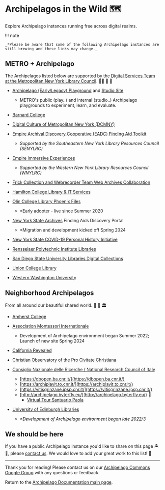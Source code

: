 # Archipelagos in the Wild 🗺️ 

Explore Archipelago instances running free across digital realms.

!!! note

    _*Please be aware that some of the following Archipelago instances are still brewing and these links may change._


## METRO + Archipelago

The Archipelagos listed below are supported by the [Digital Services Team at the Metropolitan New York Library Council](https://metro.org/digital-services). 🧑‍🌾 🐝 🍓

- [Archipelago (Early/Legacy) Playground](http://play.archipelago.nyc) and [Studio Site](https://studio.archipelago.nyc/)
    - METRO's public (play..) and internal (studio..) Archipelago playgrounds to experiment, learn, and evaluate.

- [Barnard College](https://digitalcollections.barnard.edu/)

- [Digital Culture of Metropolitan New York (DCMNY)](http://dcmny.org)

- [Empire Archival Discovery Cooperative (EADC) Finding Aid Toolkit](https://archipelago.senylrc.org/documentation)
    - _Supported by the Southeastern New York Library Resources Council (SENYLRC)_   

- [Empire Immersive Experiences](https://esie.space)
    - _Supported by the Western New York Library Resources Council (WNYLRC)_    

- [Frick Collection and Webrecorder Team Web Archives Collaboration](https://webarchive.archipelago.nyc)

- [Hamilton College Library & IT Services](https://litsdigital.hamilton.edu/)

- [Olin College Library Phoenix Files](https://phoenixfiles.olin.edu)
    - *Early adopter - live since Summer 2020
 
- [New York State Archives](https://www.archives.nysed.gov) Finding Aids Discovery Portal
    - *Migration and development kicked off Spring 2024

- [New York State COVID-19 Personal History Initiative](https://www.nyspersonalhistory.com)

- [Rensselaer Polytechnic Institute Libraries](https://digitalassets.archives.rpi.edu/)

- [San Diego State University Libraries Digital Collections](https://digitalcollections.sdsu.edu)

- [Union College Library](https://arches.union.edu)

- [Western Washington University](https://mabel.wwu.edu)

## Neighborhood Archipelagos

From all around our beautiful shared world. 🏡 🏫 🏛️ 

- [Amherst College](https://acdc.amherst.edu)

- [Association Montessori Internationale](https://montessori-ami.org/)
    - Development of Archipelago environment began Summer 2022; Launch of new site Spring 2024

- [California Revealed](https://repository.californiarevealed.org/)

- [Christian Observatory of the Pro Civitate Christiana](https://janus.amiciosservatorio.org/)

- [Consiglio Nazionale delle Ricerche / National Research Council of Italy](https://www.cnr.it/)
    - [https://dbopen.ba.cnr.it/](https://dbopen.ba.cnr.it/)
    - [https://archiplavit.to.cnr.it/](https://archiplavit.to.cnr.it/)
    - [https://vitisgrinzane.ipsp.cnr.it/](https://vitisgrinzane.ipsp.cnr.it/)
    - [http://archipelago.byterfly.eu/](http://archipelago.byterfly.eu/) 🦋
        - [Virtual Tour Santuario Paola](http://archipelago.byterfly.eu/do/5aea0a3f-cf03-40cc-9611-924dea1fd806)

- [University of Edinburgh Libraries](https://www.ed.ac.uk/information-services/library-museum-gallery)
    - _*Development of Archipelago environment began late 2022/3_

## We should be here 

If you have a public Archipelago instance you'd like to share on this page 🏝️📍, please [contact us](mailto:repositorysupport@metro.org). We would love to add your great work to this list! 💚 

---

Thank you for reading! Please contact us on our [Archipelago Commons Google Group](https://groups.google.com/forum/#!forum/archipelago-commons) with any questions or feedback.

Return to the [Archipelago Documentation main page](index.md).

